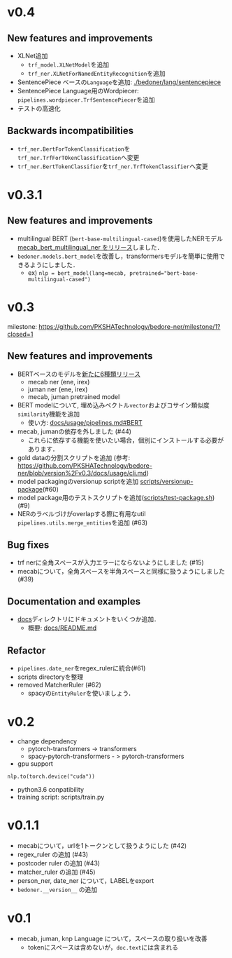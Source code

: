 # v0.4

##  New features and improvements

- XLNet追加
  - `trf_model.XLNetModel`を追加
  - `trf_ner.XLNetForNamedEntityRecognition`を追加
- SentencePiece ベースの`Language`を追加: [./bedoner/lang/sentencepiece](./bedoner/lang/sentencepiece)
- SentencePiece Language用のWordpiecer: `pipelines.wordpiecer.TrfSentencePiecer`を追加
- テストの高速化

## Backwards incompatibilities

- `trf_ner.BertForTokenClassification`を`trf_ner.TrfForTOkenClassification`へ変更
- `trf_ner.BertTokenClassifier`を`trf_ner.TrfTokenClassifier`へ変更

# v0.3.1

##  New features and improvements

- multilingual BERT (`bert-base-multilingual-cased`)を使用したNERモデル [mecab_bert_multilingual_ner をリリース](https://github.com/PKSHATechnology/bedore-ner/releases/tag/v0.3.1.dev0)しました．
- `bedoner.models.bert_model`を改善し，transformersモデルを簡単に使用できるようにしました．
  - ex) `nlp = bert_model(lang=mecab, pretrained="bert-base-multilingual-cased")`

# v0.3

milestone: https://github.com/PKSHATechnology/bedore-ner/milestone/1?closed=1

##  New features and improvements

- BERTベースのモデルを[新たに6種類リリース](https://github.com/PKSHATechnology/bedore-ner/releases/tag/v0.3.0.dev2)
  - mecab ner (ene, irex)
  - juman ner (ene, irex)
  - mecab, juman pretrained model
- BERT modelについて, 埋め込みベクトル`vector`およびコサイン類似度`similarity`機能を追加
  - 使い方: [docs/usage/pipelines.md#BERT](./docs/usage/pipelines.md#BERT)
- mecab, jumanの依存を外しました (#44)
  - これらに依存する機能を使いたい場合，個別にインストールする必要があります．
- gold dataの分割スクリプトを追加 (参考: https://github.com/PKSHATechnology/bedore-ner/blob/version%2Fv0.3/docs/usage/cli.md)
- model packagingのversionup scriptを追加 [scripts/versionup-package](scripts/versionup-package)(#60)
- model package用のテストスクリプトを追加([scripts/test-package.sh](./scripts/test-package.sh)) (#9)
- NERのラベルづけがoverlapする際に有用なutil `pipelines.utils.merge_entities`を追加 (#63)
 
## Bug fixes

- trf nerに全角スペースが入力エラーにならないようにしました (#15)
- mecabについて，全角スペースを半角スペースと同様に扱うようにしました (#39)

## Documentation and examples

- [docs](./docs)ディレクトリにドキュメントをいくつか追加．
  - 概要: [docs/README.md](./docs/README.md)

## Refactor

- `pipelines.date_ner`をregex_rulerに統合(#61)
- scripts directoryを整理
- removed MatcherRuler (#62)
  - spacyの`EntityRuler`を使いましょう．

# v0.2

- change dependency
  - pytorch-transformers -> transformers
  - spacy-pytorch-transformers - > pytorch-transformers
- gpu support

```
nlp.to(torch.device("cuda"))
```

- python3.6 conpatibility
- training script: scripts/train.py

# v0.1.1

- mecabについて，urlを1トークンとして扱うようにした (#42)
- regex_ruler の追加 (#43)
- postcoder ruler の追加 (#43)
- matcher_ruler の追加 (#45)
- person_ner, date_ner について，LABELをexport
- `bedoner.__version__` の追加

# v0.1

- mecab, juman, knp Language について，スペースの取り扱いを改善
  - tokenにスペースは含めないが，`doc.text`には含まれる